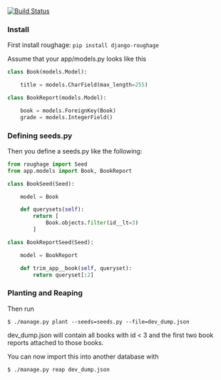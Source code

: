 [![Build Status](https://secure.travis-ci.org/Yipit/django-roughage.png)](http://travis-ci.org/Yipit/django-roughage)


### Install
First install roughage:  `pip install django-roughage`

Assume that your app/models.py looks like this
```python
class Book(models.Model):

    title = models.CharField(max_length=255)

class BookReport(models.Model):

    book = models.ForeignKey(Book)
    grade = models.IntegerField()
```

### Defining seeds.py
Then you define a seeds.py like the following:
```python
from roughage import Seed
from app.models import Book, BookReport

class BookSeed(Seed):

    model = Book

    def querysets(self):
        return [
            Book.objects.filter(id__lt=3)
        ]

class BookReportSeed(Seed):

    model = BookReport

    def trim_app__book(self, queryset):
        return queryset[:2]

```

### Planting and Reaping
Then run
```
$ ./manage.py plant --seeds=seeds.py --file=dev_dump.json
```

dev_dump.json will contain all books with id < 3 and the first two book reports attached to those books.

You can now import this into another database with
```
$ ./manage.py reap dev_dump.json
```